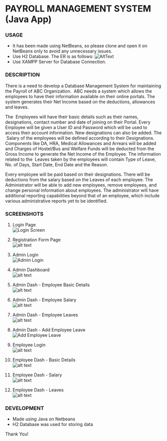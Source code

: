 # PAYROLL MANAGEMENT SYSTEM (Java App)

### USAGE
- It has been made using NetBeans, so please clone and open it on NetBeans only to avoid any unnecessary issues.
- Use H2 Database. The ER is as follows:
![AltText](https://github.com/thakurfurqaan/Payroll-Management-System-Java/blob/master/Payroll%20ER.jpg)
- Use XAMPP Server for Database Connection.


### DESCRIPTION
There is a need to develop a Database Management System for maintaining the Payroll
of ABC Organization. ​ ABC needs a system which allows the employees to have their
information available on their online portals. The system generates their Net Income
based on the deductions, allowances and leaves.

The ​ Employees​ will have their basic details such as their names, designations, contact
number and date of joining on their Portal. Every Employee will be given a User ID and
Password which will be used to access their account information. New designations can
also be added. The ​ Salary​ of the employees will be defined according to their
Designations. Components like DA, HRA, Medical Allowances and Arrears will be added
and Charges of Hostel/Bus and Welfare Funds will be deducted from the Gross Income
to generate the Net Income of the Employee. The information related to the ​ Leaves
taken by the employees will contain Type of Leave, No. of Days, Start Date, End Date and
the Reason.

Every employee will be paid based on their designations. There will be deductions from
the salary based on the Leaves of each employee. The ​ Administrator​ will be able to add
new employees, remove employees, and change personal information about employees.
The administrator will have additional reporting capabilities beyond that of an employee,
which include various administrative reports yet to be identified.

### SCREENSHOTS
1. Login Page\
![Login Screen](https://github.com/thakurfurqaan/Payroll-Management-System-Java/blob/master/Screenshots/Login.png)

2. Registration Form Page\
![alt text](https://github.com/thakurfurqaan/Payroll-Management-System-Java/blob/master/Screenshots/employee%20registration%20form.png)

3. Admin Login\
![Admin Login](https://github.com/thakurfurqaan/Payroll-Management-System-Java/blob/master/Screenshots/admin%20login.png)

4. Admin Dashboard\
![alt text](https://github.com/thakurfurqaan/Payroll-Management-System-Java/blob/master/Screenshots/admin%20home.png)

5. Admin Dash - Employee Basic Details\
![alt text](https://github.com/thakurfurqaan/Payroll-Management-System-Java/blob/master/Screenshots/admin%20home%20selected%20employee%20bd.png)

6. Admin Dash - Employee Salary\
![alt text](https://github.com/thakurfurqaan/Payroll-Management-System-Java/blob/master/Screenshots/admin%20home%20selected%20employee%20salary.png)

7. Admin Dash - Employee Leaves\
![alt text](https://github.com/thakurfurqaan/Payroll-Management-System-Java/blob/master/Screenshots/admin%20home%20selected%20employee%20leaves.png)

8. Admin Dash - Add Employee Leave\
![Add Employee Leave](https://github.com/thakurfurqaan/Payroll-Management-System-Java/blob/master/Screenshots/admin%20home%20selected%20employee%20addleave.png)

9. Employee Login\
![alt text](https://github.com/thakurfurqaan/Payroll-Management-System-Java/blob/master/Screenshots/employee%20login.png)

10. Employee Dash - Basic Details\
![alt text](https://github.com/thakurfurqaan/Payroll-Management-System-Java/blob/master/Screenshots/employee%20home%20bd.png)

11. Employee Dash - Salary\
![alt text](https://github.com/thakurfurqaan/Payroll-Management-System-Java/blob/master/Screenshots/employee%20home%20salary.png)

12. Employee Dash - Leaves\
![alt text](https://github.com/thakurfurqaan/Payroll-Management-System-Java/blob/master/Screenshots/employee%20home%20leaves.png)

### DEVELOPMENT
- Made using Java on Netbeans
- H2 Database was used for storing data

Thank You!

